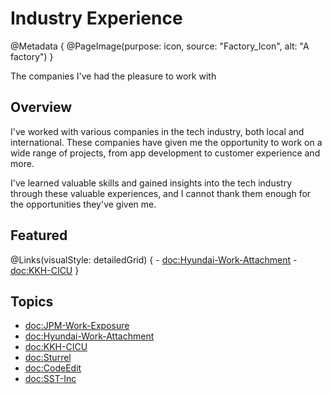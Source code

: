 # Industry Experience

@Metadata {
    @PageImage(purpose: icon, source: "Factory_Icon", alt: "A factory")
}

The companies I've had the pleasure to work with

## Overview

I've worked with various companies in the tech industry, both local and international. These companies have given me 
the opportunity to work on a wide range of projects, from app development to customer experience and more. 

I've learned valuable skills and gained insights into the tech industry through these valuable experiences, and I cannot 
thank them enough for the opportunities they've given me.

## Featured
@Links(visualStyle: detailedGrid) {
    - <doc:Hyundai-Work-Attachment>
    - <doc:KKH-CICU>
}

## Topics
- <doc:JPM-Work-Exposure>
- <doc:Hyundai-Work-Attachment>
- <doc:KKH-CICU>
- <doc:Sturrel>
- <doc:CodeEdit>
- <doc:SST-Inc>
